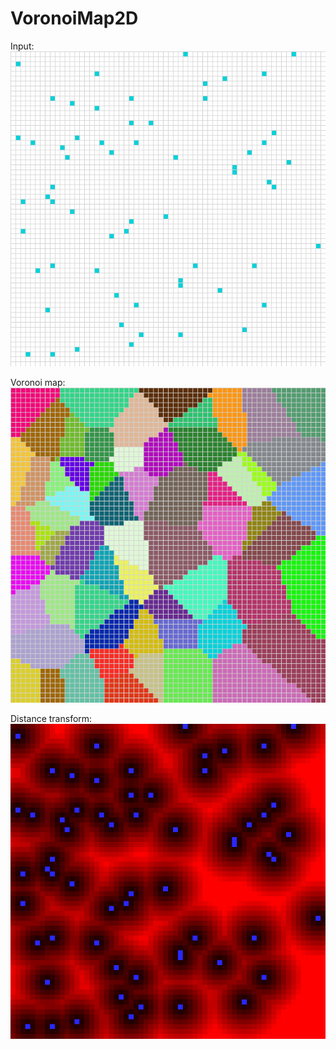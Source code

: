 # VoronoiMap2D

Input:
![](test.png)

Voronoi map:
![](result.png)

Distance transform:
![](result-dt.png)
